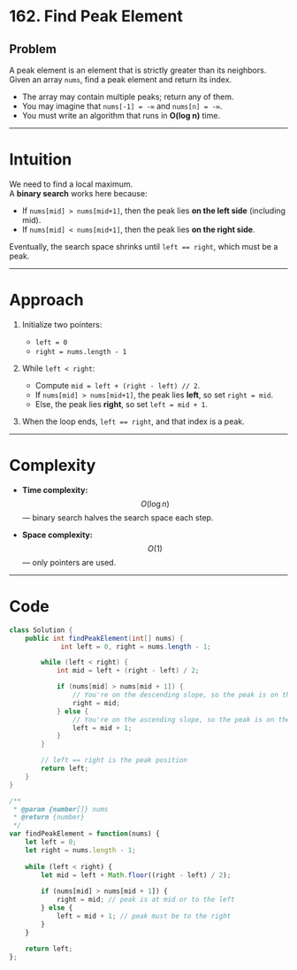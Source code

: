 # 162. Find Peak Element

## Problem
A peak element is an element that is strictly greater than its neighbors.  
Given an array `nums`, find a peak element and return its index.  

- The array may contain multiple peaks; return any of them.  
- You may imagine that `nums[-1] = -∞` and `nums[n] = -∞`.  
- You must write an algorithm that runs in **O(log n)** time.  

---

# Intuition
We need to find a local maximum.  
A **binary search** works here because:  
- If `nums[mid] > nums[mid+1]`, then the peak lies **on the left side** (including mid).  
- If `nums[mid] < nums[mid+1]`, then the peak lies **on the right side**.  

Eventually, the search space shrinks until `left == right`, which must be a peak.  

---

# Approach
1. Initialize two pointers:  
   - `left = 0`  
   - `right = nums.length - 1`  

2. While `left < right`:  
   - Compute `mid = left + (right - left) // 2`.  
   - If `nums[mid] > nums[mid+1]`, the peak lies **left**, so set `right = mid`.  
   - Else, the peak lies **right**, so set `left = mid + 1`.  

3. When the loop ends, `left == right`, and that index is a peak.  

---

# Complexity
- **Time complexity:**  
  $$O(\log n)$$ — binary search halves the search space each step.  

- **Space complexity:**  
  $$O(1)$$ — only pointers are used.  

---

# Code
``` java []
class Solution {
    public int findPeakElement(int[] nums) {
             int left = 0, right = nums.length - 1;

        while (left < right) {
            int mid = left + (right - left) / 2;

            if (nums[mid] > nums[mid + 1]) {
                // You're on the descending slope, so the peak is on the left (including mid)
                right = mid;
            } else {
                // You're on the ascending slope, so the peak is on the right
                left = mid + 1;
            }
        }

        // left == right is the peak position
        return left;   
    }
}
```
```javascript []
/**
 * @param {number[]} nums
 * @return {number}
 */
var findPeakElement = function(nums) {
    let left = 0;
    let right = nums.length - 1;
    
    while (left < right) {
        let mid = left + Math.floor((right - left) / 2);
        
        if (nums[mid] > nums[mid + 1]) {
            right = mid; // peak is at mid or to the left
        } else {
            left = mid + 1; // peak must be to the right
        }
    }
    
    return left;
};
